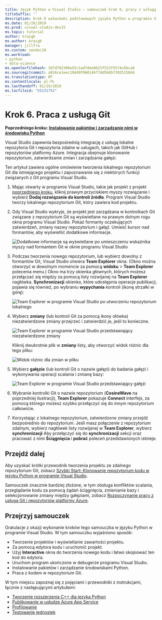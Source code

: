 ```yaml
---
title: Język Python w Visual Studio — samouczek krok 6, pracy z usługą Git
titleSuffix: ''
description: Krok 6 wskazówki podstawowych języka Python w programie Visual Studio, obejmujące funkcje związane z Git programu Visual Studio.
ms.date: 01/28/2019
ms.prod: visual-studio-dev15
ms.topic: tutorial
author: kraigb
ms.author: kraigb
manager: jillfra
ms.custom: seodec18
ms.workload:
- python
- data-science
ms.openlocfilehash: 3d7d792300a55c1ad7dee0b25f523f5574c6bca8
ms.sourcegitcommit: a916ce1eec19d49f060146f7dd5b65f3925158dd
ms.translationtype: MT
ms.contentlocale: pl-PL
ms.lasthandoff: 01/29/2019
ms.locfileid: "55231752"
---
```

# <a name="step-6-work-with-git"></a>Krok 6. Praca z usługą Git

**Poprzedniego kroku: [Instalowanie pakietów i zarządzanie nimi w środowisku Python](tutorial-working-with-python-in-visual-studio-step-05-installing-packages.md)**

Visual Studio zapewnia bezpośrednią integrację z usługą lokalne repozytoria Git i repozytoria zdalne w usługach, takich jak GitHub i repozytoriów platformy Azure. Integracja obejmuje klonowanie repozytorium, zatwierdzanie zmian i zarządzania gałęzi.

Ten artykuł zawiera ogólne omówienie tworzenia lokalnego repozytorium Git dla istniejącego projektu i zapoznawanie się z niektórych funkcji związanych z Git programu Visual Studio.

1. Mając otwarty w programie Visual Studio, takie jak projekt z projekt [poprzedniego kroku](tutorial-working-with-python-in-visual-studio-step-05-installing-packages.md), kliknij prawym przyciskiem myszy rozwiązanie i wybierz **Dodaj rozwiązanie do kontroli źródła**. Program Visual Studio tworzy lokalnego repozytorium Git, który zawiera kod projektu.

1. Gdy Visual Studio wykryje, że projekt jest zarządzana w kontrolkach Git związane z repozytorium Git są wyświetlane na prawym dolnym rogu okna programu Visual Studio. Pokaż formanty oczekujących zatwierdzeń, zmiany nazwy repozytorium i gałąź. Umieść kursor nad formantów, aby wyświetlić dodatkowe informacje.

    ![Dodatkowe informacje są wyświetlane po umieszczeniu wskaźnika myszy nad formantem Git w oknie programu Visual Studio](media/working-with-git-01.png)

1. Podczas tworzenia nowego repozytorium, lub wybierz dowolny z formantów Git, Visual Studio otwiera **Team Explorer** okna. (Okno można otworzyć w dowolnym momencie za pomocą **widoku** > **Team Explorer** polecenia menu.) Okno ma trzy okienka głównych, których możesz przełączać się między za pomocą listy rozwijanej na **Team Explorer** nagłówka. **Synchronizacji** okienko, które udostępnia operacje publikacji, pojawia się również, po wybraniu **wypychania** kontroli (ikonę strzałki w górę):

    ![Team Explorer w programie Visual Studio po utworzeniu repozytorium lokalnego](media/working-with-git-02.png)

1. Wybierz **zmiany** (lub kontroli Git za pomocą ikony ołówka) niezatwierdzone zmiany przejrzeć i zatwierdzić je, jeśli to konieczne.

    ![Team Explorer w programie Visual Studio przedstawiający niezatwierdzone zmiany](media/working-with-git-03.png)

    Kliknij dwukrotnie plik w **zmiany** listy, aby otworzyć widok różnic dla tego pliku:

    ![Widok różnic dla zmian w pliku](media/working-with-git-05.png)

1. Wybierz **gałęzie** (lub kontroli Git o nazwie gałęzi) do badania gałęzi i wykonywania operacji scalania i zmianę bazy:

    ![Team Explorer w programie Visual Studio przedstawiający gałęzi](media/working-with-git-04.png)

1. Wybranie kontrolki Git o nazwie repozytorium (**CosineWave** na poprzedniej ilustracji), **Team Explorer** pokazuje **Connect** interfejs, za pomocą którego możesz szybko przełączyć się do innym repozytorium całkowicie.

1. Korzystając z lokalnego repozytorium, zatwierdzone zmiany przejdź bezpośrednio do repozytorium. Jeśli masz połączenie z repozytorium zdalnym, wybierz nagłówek listy rozwijanej w **Team Explorer**, wybierz **synchronizacji** Aby przełączyć się do **synchronizacji** sekcji oraz pracować z nimi **Ściągnięcia** i **pobrać** poleceń przedstawionych istnieje.

## <a name="go-deeper"></a>Przejdź dalej

Aby uzyskać krótki przewodnik tworzenia projektu ze zdalnego repozytorium Git, zobacz [Szybki Start: Klonowanie repozytorium kodu w języku Python w programie Visual Studio](quickstart-03-python-in-visual-studio-project-from-repository.md).

Samouczek znacznie bardziej złożone, w tym obsługa konfliktów scalania, przeglądanie kodu za pomocą żądań ściągnięcia, zmienianie bazy i selekcjonowanie zmiany między gałęziami, zobacz [Rozpoczynanie pracy z usługą Git i repozytoriów platformy Azure](/azure/devops/repos/git/gitquickstart?toc=/visualstudio/version-control/toc.json&bc=/azure/devops/repos/git/breadcrumb/vc/toc.json&view=vsts&tabs=visual-studio).

## <a name="tutorial-review"></a>Przejrzyj samouczek

Gratulacje z okazji wykonanie kroków tego samouczka w języku Python w programie Visual Studio. W tym samouczku wyjaśniono sposób:

- Tworzenie projektów i wyświetlanie zawartości projektu.
- Za pomocą edytora kodu i uruchomić projekt.
- Użyj **Interactive** okna do tworzenia nowego kodu i łatwo skopiować ten kod do edytora.
- Uruchom program ukończone w debugerze programu Visual Studio.
- Instalowanie pakietów i zarządzanie środowiskami Python.
- Praca z kodem w repozytorium Git.

W tym miejscu zapoznaj się z pojęciami i przewodniki z instrukcjami, łącznie z następującymi artykułami:

- [Tworzenie rozszerzenia C++ dla języka Python](working-with-c-cpp-python-in-visual-studio.md)
- [Publikowanie w usłudze Azure App Service](publishing-python-web-applications-to-azure-from-visual-studio.md)
- [Profilowanie](profiling-python-code-in-visual-studio.md)
- [Testowanie jednostek](unit-testing-python-in-visual-studio.md)
